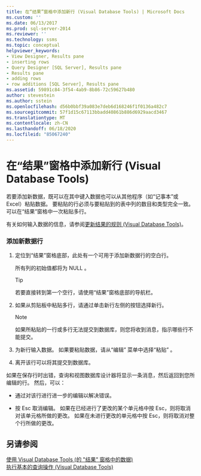 ```yaml
---
title: 在“结果”窗格中添加新行 (Visual Database Tools) | Microsoft Docs
ms.custom: ''
ms.date: 06/13/2017
ms.prod: sql-server-2014
ms.reviewer: ''
ms.technology: ssms
ms.topic: conceptual
helpviewer_keywords:
- View Designer, Results pane
- inserting rows
- Query Designer [SQL Server], Results pane
- Results pane
- adding rows
- row additions [SQL Server], Results pane
ms.assetid: 59891c84-3f54-4ab9-8b86-72c59627b480
author: stevestein
ms.author: sstein
ms.openlocfilehash: d56b0bbf39a083e7deb6d168246f1f0136a482c7
ms.sourcegitcommit: 57f1d15c67113bbadd40861b886d6929aacd3467
ms.translationtype: MT
ms.contentlocale: zh-CN
ms.lasthandoff: 06/18/2020
ms.locfileid: "85067240"
---
```

# <a name="add-new-rows-in-the-results-pane-visual-database-tools"></a>在“结果”窗格中添加新行 (Visual Database Tools)
  若要添加新数据，既可以在其中键入数据也可以从其他程序（如“记事本”或 Excel）粘贴数据。 要粘贴的行必须与要粘贴到的表中列的数目和类型完全一致。 可以在“结果”窗格中一次粘贴多行。  
  
 有关如何输入数据的信息，请参阅[更新结果的规则 (Visual Database Tools)](visual-database-tools.md)。  
  
### <a name="to-add-a-new-data-row"></a>添加新数据行  
  
1.  定位到“结果”窗格底部，此处有一个可用于添加新数据行的空白行。  
  
     所有列的初始值都将为 NULL  。  
  
    > [!TIP]  
    >  若要直接转到第一个空行，请使用“结果”窗格底部的导航栏。  
  
2.  如果从剪贴板中粘贴多行，请通过单击新行左侧的按钮选择新行。  
  
    > [!NOTE]  
    >  如果所粘贴的一行或多行无法提交到数据库，则您将收到消息，指示哪些行不能提交。  
  
3.  为新行输入数据。 如果要粘贴数据，请从“编辑”  菜单中选择“粘贴”  。  
  
4.  离开该行可以将其提交到数据库。  
  
 如果在保存行时出错，查询和视图数据库设计器将显示一条消息，然后返回到您所编辑的行。 然后，可以：  
  
-   通过对该行进行进一步的编辑以解决错误。  
  
-   按 Esc 取消编辑。 如果在已经进行了更改的某个单元格中按 Esc，则将取消对该单元格所做的更改。 如果在未进行更改的单元格中按 Esc，则将取消对整个行所做的更改。  
  
## <a name="see-also"></a>另请参阅  
 [使用 Visual Database Tools &#40;的 "结果" 窗格中的数据&#41;](results-pane-visual-database-tools.md)   
 [执行基本的查询操作 (Visual Database Tools)](perform-basic-operations-with-queries-visual-database-tools.md)  
  
  
